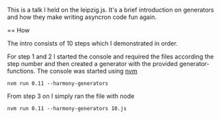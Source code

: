 This is a talk I held on the leipzig.js. It's a brief introduction on
generators and how they make writing asyncron code fun again.

== How

The intro consists of 10 steps which I demonstrated in order.

For step 1 and 2 I started the console and required the files according the
step number and then created a generator with the provided
generator-functions. The console was started using
[nvm](https://github.com/creationix/nvm)

    nvm run 0.11 --harmony-generators

From step 3 on I simply ran the file with node

    nvm run 0.11 --harmony-generators 10.js
